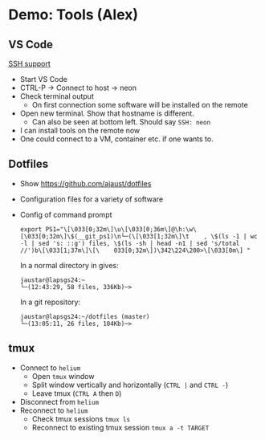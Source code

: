 # Demo: Tools (Alex)


## VS Code

[SSH support](https://code.visualstudio.com/docs/remote/ssh)

- Start VS Code
- CTRL-P -> Connect to host -> neon
- Check terminal output
    - On first connection some software will be installed on the remote
- Open new terminal. Show that hostname is different.
    - Can also be seen at bottom left. Should say `SSH: neon`
- I can install tools on the remote now
- One could connect to a VM, container etc. if one wants to.

## Dotfiles

- Show <https://github.com/ajaust/dotfiles>
- Configuration files for a variety of software
- Config of command prompt

  ```text
  export PS1="\[\033[0;32m\]\u\[\033[0;36m\]@\h:\w\[\033[0;32m\]\$(__git_ps1)\n└─(\[\033[1;32m\]\t    , \$(ls -1 | wc -l | sed 's: ::g') files, \$(ls -sh | head -n1 | sed 's/total //')b\[\033[1;37m\]\[\    033[0;32m\])\342\224\200>\[\033[0m\] "
  ```

  In a normal directory in gives:

  ```text
  jaustar@lapsgs24:~
  └─(12:43:29, 58 files, 336Kb)─>
  ```

  In a git repository:

  ```text
  jaustar@lapsgs24:~/dotfiles (master)
  └─(13:05:11, 26 files, 104Kb)─>
  ```

## tmux

- Connect to `helium`
    - Open `tmux` window
    - Split window vertically and horizontally (`CTRL |` and `CTRL -`)
    - Leave tmux (`CTRL A` then `D`)
- Disconnect from `helium`
- Reconnect to `helium`
  - Check tmux sessions `tmux ls`
  - Reconnect to existing tmux session `tmux a -t TARGET`